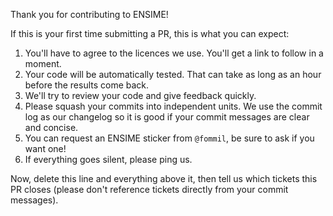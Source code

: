 Thank you for contributing to ENSIME!

If this is your first time submitting a PR, this is what you can expect:

1. You'll have to agree to the licences we use. You'll get a link to follow in a moment.
2. Your code will be automatically tested. That can take as long as an hour before the results come back.
3. We'll try to review your code and give feedback quickly.
4. Please squash your commits into independent units. We use the commit log as our changelog so it is good if your commit messages are clear and concise.
5. You can request an ENSIME sticker from `@fommil`, be sure to ask if you want one!
6. If everything goes silent, please ping us.

Now, delete this line and everything above it, then tell us which tickets this PR closes (please don't reference tickets directly from your commit messages).
